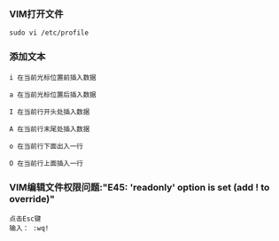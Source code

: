 <!--
 * @Description: 
 * @Author: qiaolingniu
 * @LastEditors: qiaolingniu
 * @Date: 2019-11-01 11:18:55
 * @LastEditTime: 2019-11-01 11:22:01
 -->
### VIM打开文件

    sudo vi /etc/profile

### 添加文本

    i 在当前光标位置前插入数据

    a 在当前光标位置后插入数据

    I 在当前行开头处插入数据

    A 在当前行末尾处插入数据

    o 在当前行下面出入一行

    O 在当前行上面插入一行
    
### VIM编辑文件权限问题:"E45: 'readonly' option is set (add ! to override)"

    点击Esc键
    输入： :wq!